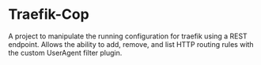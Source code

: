 # Traefik-Cop

A project to manipulate the running configuration for traefik using a REST endpoint. Allows the ability to add, remove, and list HTTP routing rules with the custom UserAgent filter plugin.


